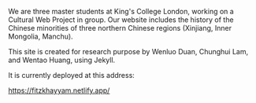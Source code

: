 We are three master students at King's College London, working on a Cultural Web Project in group. Our website includes the history of the Chinese minorities of three northern Chinese regions (Xinjiang, Inner Mongolia, Manchu). 

This site is created for research purpose by Wenluo Duan, Chunghui Lam, and Wentao Huang, using Jekyll.

It is currently deployed at this address:

https://fitzkhayyam.netlify.app/
